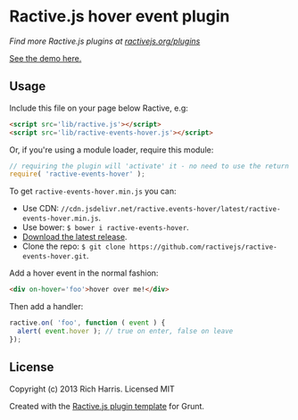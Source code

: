 Ractive.js hover event plugin
=============================

*Find more Ractive.js plugins at [ractivejs.org/plugins](http://ractivejs.org/plugins)*

[See the demo here.](http://ractivejs.github.io/ractive-events-hover)

Usage
-----

Include this file on your page below Ractive, e.g:

```html
<script src='lib/ractive.js'></script>
<script src='lib/ractive-events-hover.js'></script>
```

Or, if you're using a module loader, require this module:

```js
// requiring the plugin will 'activate' it - no need to use the return value
require( 'ractive-events-hover' );
```

To get `ractive-events-hover.min.js` you can:

- Use CDN: `//cdn.jsdelivr.net/ractive.events-hover/latest/ractive-events-hover.min.js`.
- Use bower: `$ bower i ractive-events-hover`.
- [Download the latest release](https://github.com/ractivejs/ractive-events-hover/releases/).
- Clone the repo: `$ git clone https://github.com/ractivejs/ractive-events-hover.git`.

Add a hover event in the normal fashion:

```html
<div on-hover='foo'>hover over me!</div>
```

Then add a handler:

```js
ractive.on( 'foo', function ( event ) {
  alert( event.hover ); // true on enter, false on leave
});
```



License
-------

Copyright (c) 2013 Rich Harris. Licensed MIT

Created with the [Ractive.js plugin template](https://github.com/RactiveJS/Plugin-template) for Grunt.
